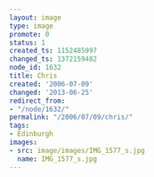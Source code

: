 ```yaml
---
layout: image
type: image
promote: 0
status: 1
created_ts: 1152485997
changed_ts: 1372159482
node_id: 1632
title: Chris
created: '2006-07-09'
changed: '2013-06-25'
redirect_from:
- "/node/1632/"
permalink: "/2006/07/09/chris/"
tags:
- Edinburgh
images:
- src: image/images/IMG_1577_s.jpg
  name: IMG_1577_s.jpg
---
```


